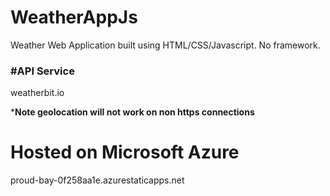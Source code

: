 # WeatherAppJs

 Weather Web Application built using HTML/CSS/Javascript. No framework.

### **#API Service**
weatherbit.io

***Note geolocation will not work on non https connections**

# Hosted on Microsoft Azure
proud-bay-0f258aa1e.azurestaticapps.net
